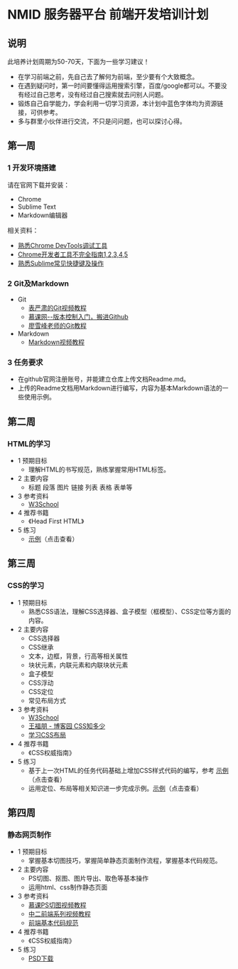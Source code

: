 # NMID 服务器平台 前端开发培训计划
## 说明
此培养计划周期为50-70天，下面为一些学习建议！

+ 在学习前端之前，先自己去了解何为前端，至少要有个大致概念。
+ 在遇到疑问时，第一时间要懂得运用搜索引擎，百度/google都可以。不要没有经过自己思考，没有经过自己搜索就去问别人问题。
+ 锻炼自己自学能力，学会利用一切学习资源，本计划中蓝色字体均为资源链接，可供参考。
+ 多与群里小伙伴进行交流，不只是问问题，也可以探讨心得。

## 第一周
### 1 开发环境搭建
请在官网下载并安装：

+ Chrome 
+ Sublime Text
+ Markdown编辑器
	
相关资料：

+ [熟悉Chrome DevTools调试工具](https://www.bilibili.com/video/av3316132?spm_id_from=333.338.__bofqi.15)
+ [Chrome开发者工具不完全指南1,2,3,4,5](http://web.jobbole.com/82558/) 
+ [熟悉Sublime常见快捷键及操作](https://www.bilibili.com/video/av11969967?from=search&seid=11257783357415114919) 


### 2 Git及Markdown
+ Git
	+ [表严肃的Git视频教程](https://www.bilibili.com/video/av17603446?from=search&seid=14321468491847584954)
	+ [慕课网--版本控制入门，搬进Github](http://www.imooc.com/learn/390)
	+ [廖雪峰老师的Git教程](http://www.liaoxuefeng.com/wiki/0013739516305929606dd18361248578c67b8067c8c017b000/)
+ Markdown
	+ [Markdown视频教程](https://www.bilibili.com/video/av8819726?from=search&seid=13019287035080719976)

### 3 任务要求
+ 在github官网注册账号，并能建立仓库上传文档Readme.md。
+ 上传的Readme文档用Markdown进行编写，内容为基本Markdown语法的一些使用示例。

## 第二周
### HTML的学习

+ 1 预期目标
	+ 理解HTML的书写规范，熟练掌握常用HTML标签。
+ 2 主要内容
    + 标题 段落 图片 链接 列表 表格 表单等
+ 3 参考资料
    + [W3School](http://www.w3school.com.cn/css/css_intro.asp)
+ 4 推荐书籍
    + 《Head First HTML》
+ 5 练习
    + [示例](http://7xrp04.com1.z0.glb.clouddn.com/task_1_1_1.jpg)（点击查看）

## 第三周
### CSS的学习

+ 1 预期目标
	+ 熟悉CSS语法，理解CSS选择器、盒子模型（框模型）、CSS定位等方面的内容。
+ 2 主要内容
    + CSS选择器 
    + CSS继承 
    + 文本，边框，背景，行高等相关属性 
    + 块状元素，内联元素和内联块状元素 
    + 盒子模型
    + CSS浮动
    + CSS定位
    + 常见布局方式
+ 3 参考资料
    + [W3School](http://www.w3school.com.cn/css/css_intro.asp)
    + [王福朋 - 博客园 CSS知多少](http://www.cnblogs.com/wangfupeng1988/p/4276321.html)
    + [学习CSS布局](http://zh.learnlayout.com/display.html)
+ 4 推荐书籍
    + 《CSS权威指南》
+ 5 练习
    + 基于上一次HTML的任务代码基础上增加CSS样式代码的编写，参考 [示例](http://7xrp04.com1.z0.glb.clouddn.com/task_1_2_1.jpg)（点击查看）
    + 运用定位、布局等相关知识进一步完成示例。[示例](http://7xrp04.com1.z0.glb.clouddn.com/task_1_5_1.jpg)（点击查看）


## 第四周
### 静态网页制作
+ 1 预期目标
	+ 掌握基本切图技巧，掌握简单静态页面制作流程，掌握基本代码规范。
+ 2 主要内容
    + PS切图、抠图、图片导出、取色等基本操作
    + 运用html、css制作静态页面
+ 3 参考资料
	+ [慕课PS切图视频教程](http://www.imooc.com/learn/506)
    + [中二前端系列视频教程](https://www.bilibili.com/video/av7202057?from=search&seid=11553583659432422447)
    + [前端基本代码规范](https://www.cnblogs.com/qinyi173/p/7150644.html)
+ 4 推荐书籍
    + 《CSS权威指南》
+ 5 练习
    + [PSD下载](http://7xrp04.com1.z0.glb.clouddn.com/task_1_7_1.psd)




